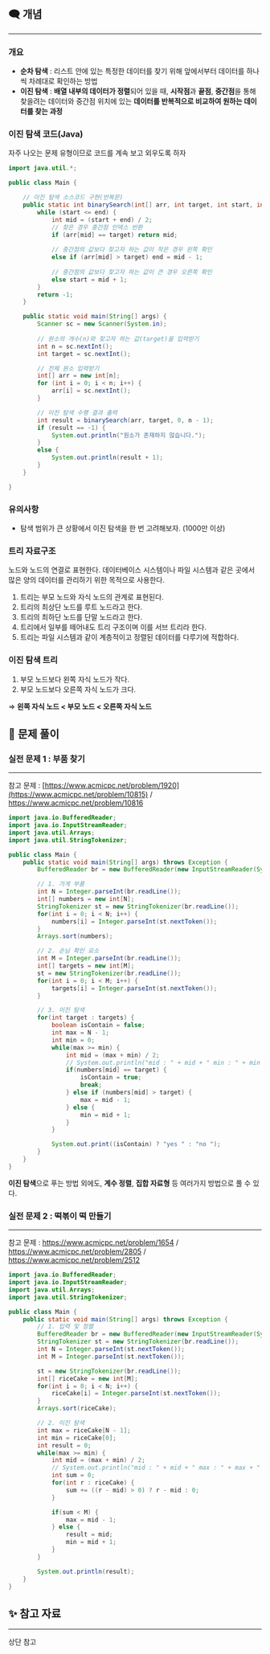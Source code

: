 ## 🗨️ 개념

---

### 개요

- **순차 탐색** : 리스트 안에 있는 특정한 데이터를 찾기 위해 앞에서부터 데이터를 하나씩 차례대로 확인하는 방법
- **이진 탐색** : **배열 내부의 데이터가 정렬**되어 있을 때, **시작점**과 **끝점**, **중간점**을 통해 찾을려는 데이터와 중간점 위치에 있는 **데이터를 반복적으로 비교하여 원하는 데이터를 찾는 과정**

### 이진 탐색 코드(Java)

자주 나오는 문제 유형이므로 코드를 계속 보고 외우도록 하자

```java
import java.util.*;

public class Main {

    // 이진 탐색 소스코드 구현(반복문)
    public static int binarySearch(int[] arr, int target, int start, int end) {
        while (start <= end) {
            int mid = (start + end) / 2;
            // 찾은 경우 중간점 인덱스 반환
            if (arr[mid] == target) return mid;
            
            // 중간점의 값보다 찾고자 하는 값이 작은 경우 왼쪽 확인
            else if (arr[mid] > target) end = mid - 1;
            
            // 중간점의 값보다 찾고자 하는 값이 큰 경우 오른쪽 확인
            else start = mid + 1; 
        }
        return -1;
    }

    public static void main(String[] args) {
        Scanner sc = new Scanner(System.in);
        
        // 원소의 개수(n)와 찾고자 하는 값(target)을 입력받기 
        int n = sc.nextInt();
        int target = sc.nextInt();

        // 전체 원소 입력받기 
        int[] arr = new int[n];
        for (int i = 0; i < n; i++) {
            arr[i] = sc.nextInt();
        }

        // 이진 탐색 수행 결과 출력 
        int result = binarySearch(arr, target, 0, n - 1);
        if (result == -1) {
            System.out.println("원소가 존재하지 않습니다.");
        }
        else {
            System.out.println(result + 1);
        }
    }

}
```

### 유의사항

- 탐색 범위가 큰 상황에서 이진 탐색을 한 번 고려해보자. (1000만 이상)

### 트리 자료구조

노드와 노드의 연결로 표현한다. 데이터베이스 시스템이나 파일 시스템과 같은 곳에서 많은 양의 데이터를 관리하기 위한 목적으로 사용한다.

1. 트리는 부모 노드와 자식 노드의 관계로 표현된다.
2. 트리의 최상단 노드를 루트 노드라고 한다.
3. 트리의 최하단 노드를 단말 노드라고 한다.
4. 트리에서 일부를 떼어내도 트리 구조이며 이를 서브 트리라 한다.
5. 트리는 파일 시스템과 같이 계층적이고 정렬된 데이터를 다루기에 적합하다.

### 이진 탐색 트리

1. 부모 노드보다 왼쪽 자식 노드가 작다.
2. 부모 노드보다 오른쪽 자식 노드가 크다.

⇒ **왼쪽 자식 노드 < 부모 노드 < 오른쪽 자식 노드**

## 📌 문제 풀이

### 실전 문제  1 : 부품 찾기

---

참고 문제 : [https://www.acmicpc.net/problem/1920](https://www.acmicpc.net/problem/10815) / https://www.acmicpc.net/problem/10816

```java
import java.io.BufferedReader;
import java.io.InputStreamReader;
import java.util.Arrays;
import java.util.StringTokenizer;

public class Main {
    public static void main(String[] args) throws Exception {
        BufferedReader br = new BufferedReader(new InputStreamReader(System.in));

        // 1. 가게 부품
        int N = Integer.parseInt(br.readLine());
        int[] numbers = new int[N];
        StringTokenizer st = new StringTokenizer(br.readLine());
        for(int i = 0; i < N; i++) {
            numbers[i] = Integer.parseInt(st.nextToken());
        }
        Arrays.sort(numbers);

        // 2. 손님 확인 요소
        int M = Integer.parseInt(br.readLine());
        int[] targets = new int[M];
        st = new StringTokenizer(br.readLine());
        for(int i = 0; i < M; i++) {
            targets[i] = Integer.parseInt(st.nextToken());
        }

        // 3. 이진 탐색
        for(int target : targets) {
            boolean isContain = false;
            int max = N - 1;
            int min = 0;
            while(max >= min) {
                int mid = (max + min) / 2;
                // System.out.println("mid : " + mid + " min : " + min + " max : " + max);
                if(numbers[mid] == target) {
                    isContain = true;
                    break;
                } else if (numbers[mid] > target) {
                    max = mid - 1;
                } else {
                    min = mid + 1;
                }
            }

            System.out.print((isContain) ? "yes " : "no ");
        }
    }
}
```

**이진 탐색**으로 푸는 방법 외에도, **계수 정렬**, **집합 자료형** 등 여러가지 방법으로 풀 수 있다.

### 실전 문제 2 : 떡볶이 떡 만들기

---

참고 문제 : https://www.acmicpc.net/problem/1654 / https://www.acmicpc.net/problem/2805 / https://www.acmicpc.net/problem/2512

```java
import java.io.BufferedReader;
import java.io.InputStreamReader;
import java.util.Arrays;
import java.util.StringTokenizer;

public class Main {
    public static void main(String[] args) throws Exception {
        // 1. 입력 및 정렬
        BufferedReader br = new BufferedReader(new InputStreamReader(System.in));
        StringTokenizer st = new StringTokenizer(br.readLine());
        int N = Integer.parseInt(st.nextToken());
        int M = Integer.parseInt(st.nextToken());

        st = new StringTokenizer(br.readLine());
        int[] riceCake = new int[M];
        for(int i = 0; i < N; i++) {
            riceCake[i] = Integer.parseInt(st.nextToken());
        }
        Arrays.sort(riceCake);

        // 2. 이진 탐색
        int max = riceCake[N - 1];
        int min = riceCake[0];
        int result = 0;
        while(max >= min) {
            int mid = (max + min) / 2;
            // System.out.println("mid : " + mid + " max : " + max + " min : " + min);
            int sum = 0;
            for(int r : riceCake) {
                sum += ((r - mid) > 0) ? r - mid : 0;
            }

            if(sum < M) {
                max = mid - 1;
            } else {
                result = mid;
                min = mid + 1;
            }
        }

        System.out.println(result);
    }
}
```

## ✨ 참고 자료

---

상단 참고